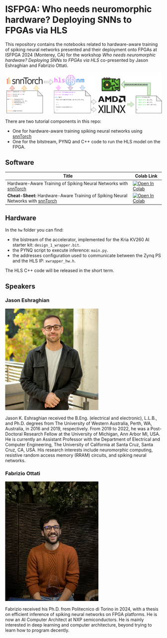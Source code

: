 # ISFPGA: Who needs neuromorphic hardware? Deploying SNNs to FPGAs via HLS

This repository contains the notebooks related to hardware-aware training of
spiking neural networks presented and their deployment onto FPGAs at ISFPGA 2024
(Monterey, CA) for the workshop *Who needs neuromorphic hardware? Deploying SNNs
to FPGAs via HLS* co-presented by Jason Eshraghian and Fabrizio Ottati.

![Abstract](/static/hls4nm-flow-horizontal.png)

There are two tutorial components in this repo:

* One for hardware-aware training spiking neural networks using [snnTorch](https://github.com/jeshraghian/snntorch)
* One for the bitstream, PYNQ and C++ code to run the HLS model on the FPGA.

## Software

| Title                                                                                           | Colab Link                                                                                                                                  |
|-------------------------------------------------------------------------------------------------|--------------------------------------------------------------------------------------------------------------------------------------------|
| Hardware-Aware Training of Spiking Neural Networks with [snnTorch](https://github.com/jeshraghian/snntorch) | [![Open In Colab](https://colab.research.google.com/assets/colab-badge.svg)](https://colab.research.google.com/github/jeshraghian/fpga-snntorch/blob/main/software/ISFPGA_SNN.ipynb) |
| **Cheat-Sheet:** Hardware-Aware Training of Spiking Neural Networks with [snnTorch](https://github.com/jeshraghian/snntorch) | [![Open In Colab](https://colab.research.google.com/assets/colab-badge.svg)](https://colab.research.google.com/github/jeshraghian/ESSCIRC23-os-neuromorphic-tutorial/blob/main/ESSCIRC_OSN_cheatsheet.ipynb) |

## Hardware

In the `hw` folder you can find:
* the bistream of the accelerator, implemented for the Kria KV260 AI starter kit: `design_1_wrapper.bit`.
* the PYNQ script to execute inference: `main.py`.
* the addresses configuration used to communicate between the Zynq PS and the HLS IP: `xwrapper_hw.h`.

The HLS C++ code will be released in the short term. 

## Speakers

### Jason Eshraghian

<img src="static/jason_eshraghian.jpg" width=300px alt="Jason Eshraghian">

Jason K. Eshraghian received the B.Eng. (electrical and electronic), L.L.B., and
Ph.D. degrees from The University of Western Australia, Perth, WA, Australia, in
2016 and 2019, respectively. From 2019 to 2022, he was a Post-Doctoral Research
Fellow at the University of Michigan, Ann Arbor MI, USA. He is currently an
Assistant Professor with the Department of Electrical and Computer Engineering,
The University of California at Santa Cruz, Santa Cruz, CA, USA. His research
interests include neuromorphic computing, resistive random access memory (RRAM)
circuits, and spiking neural networks.

### Fabrizio Ottati

<img src="static/fabrizio.jpeg" width=300px alt="Fabrizio Ottati">

Fabrizio received his Ph.D. from Politecnico di Torino in 2024, with a thesis on
efficient inference of spiking neural networks on FPGA platforms. He is now an
AI Computer Architect at NXP semiconductors. He is mainly interested in deep
learning and computer architecture, beyond trying to learn how to program
decently.
